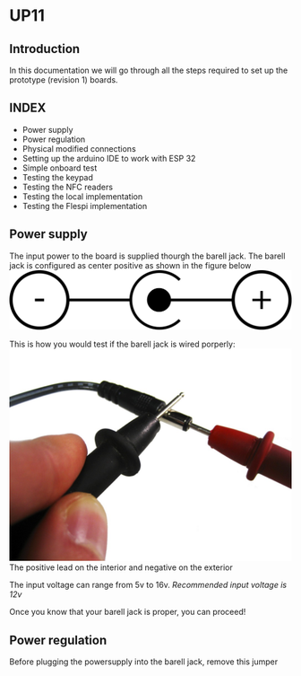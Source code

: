 # UP11
## Introduction
In this documentation we will go through all the steps required to set up the prototype (revision 1) boards. 

## INDEX
* Power supply
* Power regulation
* Physical modified connections
* Setting up the arduino IDE to work with ESP 32
* Simple onboard test
* Testing the keypad
* Testing the NFC readers
* Testing the local implementation
* Testing the Flespi implementation

## Power supply
The input power to the board is supplied thourgh the barell jack.
The barell jack is configured as center positive as shown in the figure below
 ![barell jack config](https://github.com/Sasisekhar/UP11/blob/main/Pictures/1280px-Centre-positive.svg.png)
 
 This is how you would test if the barell jack is wired porperly:
  ![Barell jack test](https://github.com/Sasisekhar/UP11/blob/main/Pictures/check_powersupply.jpg)
 The positive lead on the interior and negative on the exterior
  
The input voltage can range from 5v to 16v. *Recommended input voltage is 12v*

Once you know that your barell jack is proper, you can proceed!

## Power regulation
Before plugging the powersupply into the barell jack, remove this jumper
